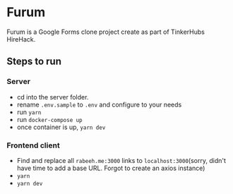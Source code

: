 # Furum

Furum is a Google Forms clone project create as part of TinkerHubs HireHack.

## Steps to run

### Server

- cd into the server folder.
- rename `.env.sample` to `.env` and configure to your needs
- run `yarn`
- run `docker-compose up`
- once container is up, `yarn dev`

### Frontend client

- Find and replace all `rabeeh.me:3000` links to `localhost:3000`(sorry, didn't have time to add a base URL. Forgot to create an axios instance)
- `yarn`
- `yarn dev`
